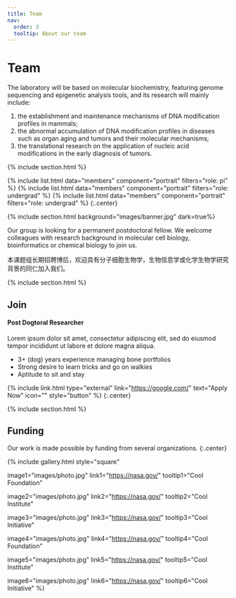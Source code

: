 ```yaml
---
title: Team
nav:
  order: 3
  tooltip: About our team
---
```


# <i class="fas fa-users"></i>Team

The laboratory will be based on molecular biochemistry, featuring genome sequencing and epigenetic analysis tools, and its research will mainly include: 
1. the establishment and maintenance mechanisms of DNA modification profiles in mammals; 
2. the abnormal accumulation of DNA modification profiles in diseases such as organ aging and tumors and their molecular mechanisms; 
3. the translational research on the application of nucleic acid modifications in the early diagnosis of tumors.

{% include section.html %}

{%
  include list.html
  data="members"
  component="portrait"
  filters="role: pi"
%}
{%
  include list.html
  data="members"
  component="portrait"
  filters="role: undergrad"
%}
{%
  include list.html
  data="members"
  component="portrait"
  filters="role: undergrad"
%}
{:.center}

{% include section.html background="images/banner.jpg" dark=true%}

Our group is looking for a permanent postdoctoral fellow. 
We welcome colleagues with research background in molecular cell biology, bioinformatics or chemical biology to join us.

本课题组长期招聘博后，欢迎具有分子细胞生物学，生物信息学或化学生物学研究背景的同仁加入我们。

{% include section.html %}

## Join

#### Post Dogtoral Researcher

Lorem ipsum dolor sit amet, consectetur adipiscing elit, sed do eiusmod tempor incididunt ut labore et dolore magna aliqua.

- 3+ (dog) years experience managing bone portfolios
- Strong desire to learn tricks and go on walkies
- Aptitude to sit and stay

{% include link.html type="external" link="https://google.com/" text="Apply Now" icon="" style="button" %}
{:.center}

{% include section.html %}

## Funding

Our work is made possible by funding from several organizations.
{:.center}

{%
  include gallery.html
  style="square"

  image1="images/photo.jpg"
  link1="https://nasa.gov/"
  tooltip1="Cool Foundation"

  image2="images/photo.jpg"
  link2="https://nasa.gov/"
  tooltip2="Cool Institute"

  image3="images/photo.jpg"
  link3="https://nasa.gov/"
  tooltip3="Cool Initiative"

  image4="images/photo.jpg"
  link4="https://nasa.gov/"
  tooltip4="Cool Foundation"

  image5="images/photo.jpg"
  link5="https://nasa.gov/"
  tooltip5="Cool Institute"

  image6="images/photo.jpg"
  link6="https://nasa.gov/"
  tooltip6="Cool Initiative"
%}
